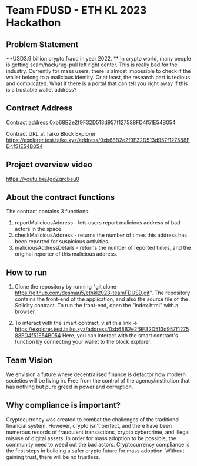 # Team FDUSD - ETH KL 2023 Hackathon

## Problem Statement
**USD3.9 billion crypto fraud in year 2022. **
In crypto world, many people is getting scam/hack/rug-pull left right center. This is really bad for the industry. 
Currently for mass users, there is almost impossible to check if the wallet belong to a malicious identity. 
Or at least, the research part is tedious and complicated. What if there is a portal that can tell you right away if this is a trustable wallet address?

## Contract Address
Contract address
0xb68B2e2f9F32D513d957f127588FD4f51E54B054

Contract URL at Taiko Block Explorer
https://explorer.test.taiko.xyz/address/0xb68B2e2f9F32D513d957f127588FD4f51E54B054


## Project overview video
https://youtu.be/JgdZqrcbeu0


## About the contract functions
The contract contains 3 functions. 
1. reportMaliciousAddress - lets users report malicious address of bad actors in the space
2. checkMaliciousAddress - returns the number of times this address has been reported for suspicious activities.
3. maliciousAddressDetails - returns the number of reported times, and the original reporter of this malicious address.


## How to run
1. Clone the repository by running
"git clone https://github.com/desmau5/ethkl2023-teamFDUSD.git".
The repository contains the front-end of the application, and also the source file of the Solidity contract.
To run the front-end, open the "index.html" with a browser.

2. To interact with the smart contract, visit this link -> https://explorer.test.taiko.xyz/address/0xb68B2e2f9F32D513d957f127588FD4f51E54B054
Here, you can interact with the smart contract's function by connecting your wallet to the block explorer.


## Team Vision
We envision a future where decentralised finance is defactor how modern societies will be living in.
Free from the control of the agency/institution that has nothing but pure greed in power and corruption.


## Why compliance is important?
Cryptocurrency was created to combat the challenges of the traditional financial system. 
However, crypto isn't perfect, and there have been numerous records of fraudulent transactions, crypto cybercrime, and illegal misuse of digital assets. 
In order for mass adoption to be possible, the community need to weed out the bad actors.
Cryptocurrency compliance is the first steps in building a safer crypto future for mass adoption.
Without gaining trust, there will be no trustless.
